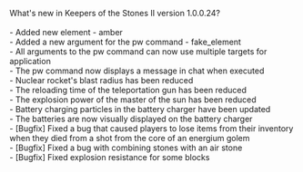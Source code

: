 What's new in Keepers of the Stones II version 1.0.0.24?<br />
<br />- Added new element - amber
<br />- Added a new argument for the pw command - fake_element
<br />- All arguments to the pw command can now use multiple targets for application
<br />- The pw command now displays a message in chat when executed
<br />- Nuclear rocket's blast radius has been reduced
<br />- The reloading time of the teleportation gun has been reduced
<br />- The explosion power of the master of the sun has been reduced
<br />- Battery charging particles in the battery charger have been updated
<br />- The batteries are now visually displayed on the battery charger
<br />- [Bugfix] Fixed a bug that caused players to lose items from their inventory when they died from a shot from the core of an energium golem
<br />- [Bugfix] Fixed a bug with combining stones with an air stone
<br />- [Bugfix] Fixed explosion resistance for some blocks